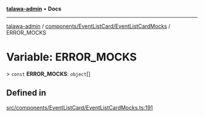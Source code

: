 [**talawa-admin**](../../../../README.md) • **Docs**

***

[talawa-admin](../../../../modules.md) / [components/EventListCard/EventListCardMocks](../README.md) / ERROR\_MOCKS

# Variable: ERROR\_MOCKS

\> `const` **ERROR\_MOCKS**: `object`[]

## Defined in

[src/components/EventListCard/EventListCardMocks.ts:191](https://github.com/PalisadoesFoundation/talawa-admin/blob/7a991b3aa824070bd53d6367f1ce7f072321af88/src/components/EventListCard/EventListCardMocks.ts#L191)
